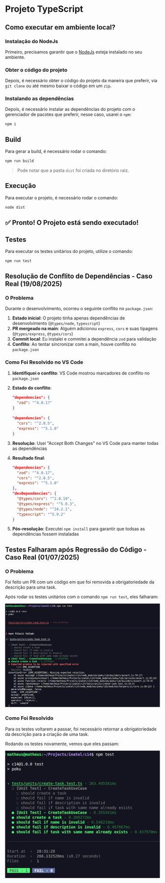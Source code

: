 # Projeto TypeScript

## Como executar em ambiente local?

### Instalação do NodeJs

Primeiro, precisamos garantir que o [NodeJs](https://nodejs.org/en) esteja instalado no seu ambiente.

### Obter o código do projeto

Depois, é necessário obter o código do projeto da maneira que preferir, via `git clone` ou até mesmo baixar o código em um `zip`.

### Instalando as dependências

Depois, é necessário instalar as dependências do projeto com o gerenciador de pacotes que preferir, nesse caso, usarei o `npm`:

```bash
npm i
```

## Build

Para gerar a build, é necessário rodar o comando:

```bash
npm run build
```

> Pode notar que a pasta `dist` foi criada no diretório raiz.

## Execução

Para executar o projeto, é necessário rodar o comando:

```bash
node dist
```

## ✅ Pronto! O Projeto está sendo executado!

## Testes

Para executar os testes unitários do projeto, utilize o comando:

```bash
npm run test
```

## Resolução de Conflito de Dependências - Caso Real (19/08/2025)

### O Problema

Durante o desenvolvimento, ocorreu o seguinte conflito no `package.json`:

1. **Estado inicial**: O projeto tinha apenas dependências de desenvolvimento (`@types/node`, `typescript`)
2. **PR mergeado na main**: Alguém adicionou `express`, `cors` e suas tipagens (`@types/express`, `@types/cors`)
3. **Commit local**: Eu instalei e commitei a dependência `zod` para validação
4. **Conflito**: Ao tentar sincronizar com a main, houve conflito no `package.json`

### Como Foi Resolvido no VS Code

1. **Identifiquei o conflito**: VS Code mostrou marcadores de conflito no `package.json`
2. **Estado do conflito**:

   ```json
   "dependencies": {
     "zod": "^4.0.17"
   }

   "dependencies": {
     "cors": "^2.8.5",
     "express": "^5.1.0"
   }
   ```

3. **Resolução**: Usei "Accept Both Changes" no VS Code para manter todas as dependências
4. **Resultado final**:
   ```json
   "dependencies": {
     "zod": "^4.0.17",
     "cors": "^2.8.5",
     "express": "^5.1.0"
   },
   "devDependencies": {
     "@types/cors": "^2.8.19",
     "@types/express": "^5.0.3",
     "@types/node": "^24.2.1",
     "typescript": "^5.9.2"
   }
   ```
5. **Pós-resolução**: Executei `npm install` para garantir que todsas as dependências fossem instaladas

## Testes Falharam após Regressão do Código - Caso Real (01/07/2025)

### O Problema

Foi feito um PR com um código em que foi removida a obrigatoriedade da descrição para uma task.

Após rodar os testes unitários com o comando `npm run test`, eles falharam:

![Teste Falhando](./github/files/failed-test.png)

### Como Foi Resolvido

Para os testes voltarem a passar, foi necessário retornar a obrigatoriedade da descrição para a criação de uma task.

Rodando os testes novamente, vemos que eles passam:

![Teste Passando](./github/files/succeeded-test.png)
